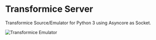 # Transformice Server

Transformice Source/Emulator for Python 3 using Asyncore as Socket.

![Transformice Emulator](https://i.imgur.com/DroFWLx.png "Transformice Emulator")